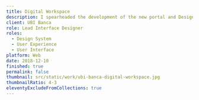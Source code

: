 ```yaml
---
title: Digital Workspace
description: I spearheaded the development of the new portal and Design System for UBI Banca, Italy's fifth-largest banking group with over 20,000 employees.
client: UBI Banca
role: Lead Interface Designer
roles:
  - Design System
  - User Experience
  - User Interface
platform: Web
date: 2018-12-10
finished: true
permalink: false
thumbnail: src/static/work/ubi-banca-digital-workspace.jpg
thumbnailRatio: 4-3
eleventyExcludeFromCollections: true
---
```

